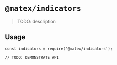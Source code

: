 # `@matex/indicators`

> TODO: description

## Usage

```
const indicators = require('@matex/indicators');

// TODO: DEMONSTRATE API
```
